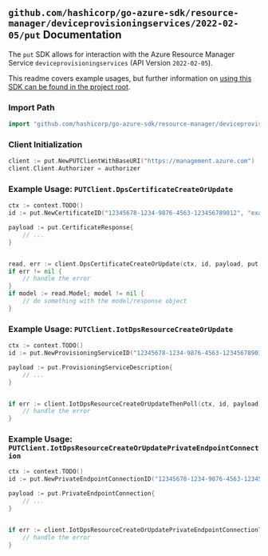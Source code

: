 
## `github.com/hashicorp/go-azure-sdk/resource-manager/deviceprovisioningservices/2022-02-05/put` Documentation

The `put` SDK allows for interaction with the Azure Resource Manager Service `deviceprovisioningservices` (API Version `2022-02-05`).

This readme covers example usages, but further information on [using this SDK can be found in the project root](https://github.com/hashicorp/go-azure-sdk/tree/main/docs).

### Import Path

```go
import "github.com/hashicorp/go-azure-sdk/resource-manager/deviceprovisioningservices/2022-02-05/put"
```


### Client Initialization

```go
client := put.NewPUTClientWithBaseURI("https://management.azure.com")
client.Client.Authorizer = authorizer
```


### Example Usage: `PUTClient.DpsCertificateCreateOrUpdate`

```go
ctx := context.TODO()
id := put.NewCertificateID("12345678-1234-9876-4563-123456789012", "example-resource-group", "provisioningServiceValue", "certificateValue")

payload := put.CertificateResponse{
	// ...
}


read, err := client.DpsCertificateCreateOrUpdate(ctx, id, payload, put.DefaultDpsCertificateCreateOrUpdateOperationOptions())
if err != nil {
	// handle the error
}
if model := read.Model; model != nil {
	// do something with the model/response object
}
```


### Example Usage: `PUTClient.IotDpsResourceCreateOrUpdate`

```go
ctx := context.TODO()
id := put.NewProvisioningServiceID("12345678-1234-9876-4563-123456789012", "example-resource-group", "provisioningServiceValue")

payload := put.ProvisioningServiceDescription{
	// ...
}


if err := client.IotDpsResourceCreateOrUpdateThenPoll(ctx, id, payload); err != nil {
	// handle the error
}
```


### Example Usage: `PUTClient.IotDpsResourceCreateOrUpdatePrivateEndpointConnection`

```go
ctx := context.TODO()
id := put.NewPrivateEndpointConnectionID("12345678-1234-9876-4563-123456789012", "example-resource-group", "resourceValue", "privateEndpointConnectionValue")

payload := put.PrivateEndpointConnection{
	// ...
}


if err := client.IotDpsResourceCreateOrUpdatePrivateEndpointConnectionThenPoll(ctx, id, payload); err != nil {
	// handle the error
}
```
